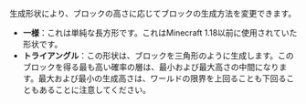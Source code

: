 生成形状により、ブロックの高さに応じてブロックの生成方法を変更できます。

* **一様**：これは単純な長方形です。これはMinecraft 1.18以前に使用されていた形状です。
* **トライアングル**：この形状は、ブロックを三角形のように生成します。このブロックを得る最も高い確率の層は、最小および最大高さの中間になります。最大および最小の生成高さは、ワールドの限界を上回ることも下回ることもあることに注意してください。